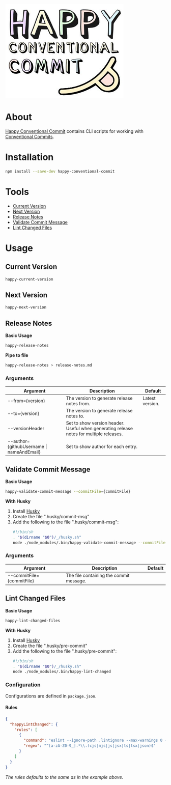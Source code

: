 ![Happy Conventional Commit Logo](https://raw.githubusercontent.com/capricorn86/happy-conventional-commit/main/docs/logo.jpg)

# About

[Happy Conventional Commit](https://github.com/capricorn86/happy-conventional-commit) contains CLI scripts for working with [Conventional Commits](https://www.conventionalcommits.org/en/v1.0.0/).

# Installation

```bash
npm install --save-dev happy-conventional-commit
```

# Tools

- [Current Version](#current-version)
- [Next Version](#next-version)
- [Release Notes](#release-notes)
- [Validate Commit Message](#validate-commit-message)
- [Lint Changed Files](#lint-changed-files)

# Usage

## Current Version

```bash
happy-current-version
```

## Next Version

```bash
happy-next-version
```

## Release Notes

**Basic Usage**

```bash
happy-release-notes
```

**Pipe to file**

```bash
happy-release-notes > release-notes.md
```

### Arguments

| Argument                                  | Description                                                                             | Default         |
| ----------------------------------------- | --------------------------------------------------------------------------------------- | --------------- |
| --from={version}                          | The version to generate release notes from.                                             | Latest version. |
| --to={version}                            | The version to generate release notes to.                                               |                 |
| --versionHeader                           | Set to show version header. Useful when generating release notes for multiple releases. |                 |
| --author={githubUsername \| nameAndEmail} | Set to show author for each entry.                                                      |                 |

## Validate Commit Message

**Basic Usage**

```bash
happy-validate-commit-message --commitFile={commitFile}
```

**With Husky**

1. Install [Husky](https://www.npmjs.com/package/husky)
2. Create the file ".husky/commit-msg"
3. Add the following to the file ".husky/commit-msg":
   ```bash
   #!/bin/sh
   . "$(dirname "$0")/_/husky.sh"
   node ./node_modules/.bin/happy-validate-commit-message --commitFile=$1
   ```

### Arguments

| Argument                  | Description                             | Default |
| ------------------------- | --------------------------------------- | ------- |
| --commitFile={commitFile} | The file containing the commit message. |         |

## Lint Changed Files

**Basic Usage**

```bash
happy-lint-changed-files
```

**With Husky**

1. Install [Husky](https://www.npmjs.com/package/husky)
2. Create the file ".husky/pre-commit"
3. Add the following to the file ".husky/pre-commit":
   ```bash
   #!/bin/sh
   . "$(dirname "$0")/_/husky.sh"
   node ./node_modules/.bin/happy-lint-changed
   ```

### Configuration

Configurations are defined in `package.json`.

#### Rules

```json
{
  "happyLintChanged": {
    "rules": [
      {
        "command": "eslint --ignore-path .lintignore --max-warnings 0 --fix",
        "regex": "^[a-zA-Z0-9_].*\\.(cjs|mjs|js|jsx|ts|tsx|json)$"
      }
    ]
  }
}
```

_The rules defaults to the same as in the example above._
